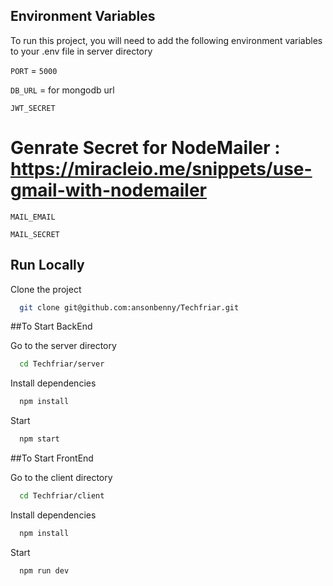 ## Environment Variables

To run this project, you will need to add the following environment variables to your .env file in server directory

`PORT` = `5000`

`DB_URL` = for mongodb url

`JWT_SECRET`

# Genrate Secret for NodeMailer : https://miracleio.me/snippets/use-gmail-with-nodemailer

`MAIL_EMAIL`

`MAIL_SECRET`

## Run Locally

Clone the project

```bash
  git clone git@github.com:ansonbenny/Techfriar.git
```

##To Start BackEnd

Go to the server directory

```bash
  cd Techfriar/server
```

Install dependencies

```bash
  npm install
```

Start

```bash
  npm start
```

##To Start FrontEnd

Go to the client directory

```bash
  cd Techfriar/client
```

Install dependencies

```bash
  npm install
```

Start

```bash
  npm run dev
```

